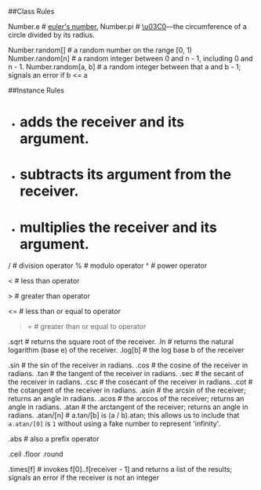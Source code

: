 ##Class Rules

Number.e # <a href=http://en.wikipedia.org/wiki/E_(mathematical_constant)>euler's number.</a>
Number.pi # <a href=http://en.wikipedia.org/wiki/Pi>\u03C0</a>—the circumference of a circle divided by its radius. 

Number.random[] # a random number on the range [0, 1)
Number.random[n] # a random integer between 0 and n - 1, including 0 and n - 1.
Number.random[a, b] # a random integer between that a and b - 1; signals an error if b <= a

##Instance Rules

+ # adds the receiver and its argument.
- # subtracts its argument from the receiver.
* # multiplies the receiver and its argument.
/ # division operator
% # modulo operator
^ # power operator

< # less than operator

&gt; # greater than operator

<= # less than or equal to operator

>= # greater than or equal to operator

.sqrt # returns the square root of the receiver.
.ln # returns the natural logarithm (base e) of the receiver.
.log[b] # the log base b of the receiver

.sin # the sin of the receiver in radians.
.cos # the cosine of the receiver in radians.
.tan # the tangent of the receiver in radians.
.sec # the secant of the receiver in radians.
.csc # the cosecant of the receiver in radians.
.cot # the cotangent of the receiver in radians.
.asin # the arcsin of the receiver; returns an angle in radians.
.acos # the arccos of the receiver; returns an angle in radians.
.atan # the arctangent of the receiver; returns an angle in radians.
.atan/[n] # a.tan/[b] is (a / b).atan; this allows us to include that <code>a.atan/[0]</code> is <code>1</code> without using a fake number to represent 'infinity'.

.abs # also a prefix operator

.ceil
.floor
.round

.times[f] # invokes f[0]..f[receiver - 1] and returns a list of the results; signals an error if the receiver is not an integer